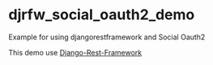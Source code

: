 # djrfw_social_oauth2_demo
Example for using djangorestframework and Social Oauth2

This demo use [Django-Rest-Framework](http://www.django-rest-framework.org/)
